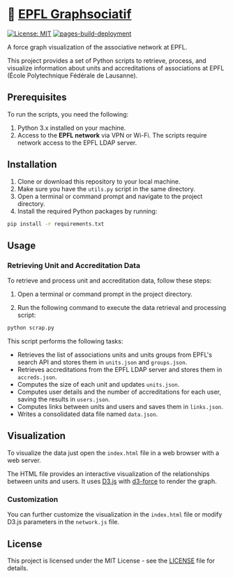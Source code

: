 # :busts_in_silhouette: [EPFL Graphsociatif](https://antoninfaure.github.io/graphsociatif/)

[![License: MIT](https://img.shields.io/badge/License-MIT-yellow.svg)](https://opensource.org/licenses/MIT)
[![pages-build-deployment](https://github.com/antoninfaure/graphsociatif/actions/workflows/pages/pages-build-deployment/badge.svg)](https://github.com/antoninfaure/graphsociatif/actions/workflows/pages/pages-build-deployment)

A force graph visualization of the associative network at EPFL.

This project provides a set of Python scripts to retrieve, process, and visualize information about units and accreditations of associations at EPFL (École Polytechnique Fédérale de Lausanne).

## Prerequisites

To run the scripts, you need the following:

1. Python 3.x installed on your machine.
2. Access to the **EPFL network** via VPN or Wi-Fi. The scripts require network access to the EPFL LDAP server.

## Installation

1. Clone or download this repository to your local machine.
2. Make sure you have the `utils.py` script in the same directory.
3. Open a terminal or command prompt and navigate to the project directory.
4. Install the required Python packages by running:

```bash
pip install -r requirements.txt
```

## Usage

### Retrieving Unit and Accreditation Data

To retrieve and process unit and accreditation data, follow these steps:

1. Open a terminal or command prompt in the project directory.

2. Run the following command to execute the data retrieval and processing script:

```bash
python scrap.py
```

This script performs the following tasks:
- Retrieves the list of associations units and units groups from EPFL's search API and stores them in `units.json` and `groups.json`.
- Retrieves accreditations from the EPFL LDAP server and stores them in `accreds.json`.
- Computes the size of each unit and updates `units.json`.
- Computes user details and the number of accreditations for each user, saving the results in `users.json`.
- Computes links between units and users and saves them in `links.json`.
- Writes a consolidated data file named `data.json`.

## Visualization
To visualize the data just open the `index.html` file in a web browser with a web server. 

The HTML file provides an interactive visualization of the relationships between units and users. It uses [D3.js](https://d3js.org) with [d3-force](https://d3js.org/d3-force) to render the graph.

### Customization

You can further customize the visualization in the `index.html` file or modify D3.js parameters in the `network.js` file.

## License

This project is licensed under the MIT License - see the [LICENSE](LICENSE) file for details.
```
